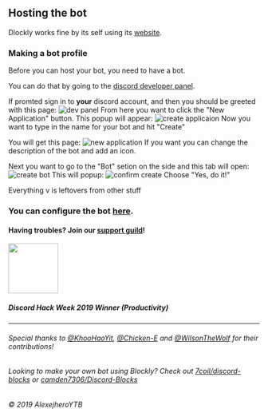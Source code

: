 ## Hosting the bot

Dlockly works fine by its self using its [website](https://dlockly.glitch.me).

### Making a bot profile
Before you can host your bot, you need to have a bot.

You can do that by going to the [discord developer panel](https://discordapp.com/developers/applications/).

If promted sign in to __your__ discord account, and then you should be greeted with this page: ![dev panel](https://cdn.discordapp.com/attachments/606876870063030273/606876892078932016/unknown.png)
From here you want to click the "New Application" button. This popup will appear: ![create applicaion](https://cdn.discordapp.com/attachments/606876870063030273/606877373014736896/unknown.png)
Now you want to type in the name for your bot and hit "Create"

You will get this page: ![new application](https://cdn.discordapp.com/attachments/606876870063030273/606878414477066245/unknown.png) 
If you want you can change the description of the bot and add an icon.

Next you want to go to the "Bot" setion on the side and this tab will open: ![create bot](https://cdn.discordapp.com/attachments/606876870063030273/606879322363658260/unknown.png)
This will popup: ![confirm create](https://cdn.discordapp.com/attachments/606876870063030273/606880123064549387/unknown.png)
Choose "Yes, do it!"


Everything v is leftovers from other stuff
### You can configure the bot [here](https://dlockly.glitch.me).

#### Having troubles? Join our [support guild](https://discord.gg/cnTZNUF)!

<img src="https://cdn.glitch.com/43f72134-88ea-4e7b-ace8-4a444b9aab78%2FIcon1.png?v=1561542756208" width="100px" height="100px"> 

##### _Discord Hack Week 2019 Winner (Productivity)_

---

###### _Special thanks to [@KhooHaoYit](https://github.com/khoohaoyit), [@Chicken-E](https://github.com/chicken-e) and [@WilsonTheWolf](https://github.com/wilsonthewolf) for their contributions!_

###### Looking to make your own bot using Blockly? Check out [7coil/discord-blocks](https://github.com/7coil/discord-blocks) or [camden7306/Discord-Blocks](https://github.com/camden7306/Discord-Blocks)

_© 2019 AlexejheroYTB_

